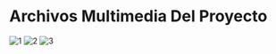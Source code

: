 # Archivos Multimedia Del Proyecto
![1](https://github.com/user-attachments/assets/92d7c73b-cc4b-45ec-ad91-87c46987c812)
![2](https://github.com/user-attachments/assets/e97d0f86-67f7-4c55-b155-f02177980cea)
![3](https://github.com/user-attachments/assets/edd717ee-384c-4ed6-9738-77384a9b7bf8)
